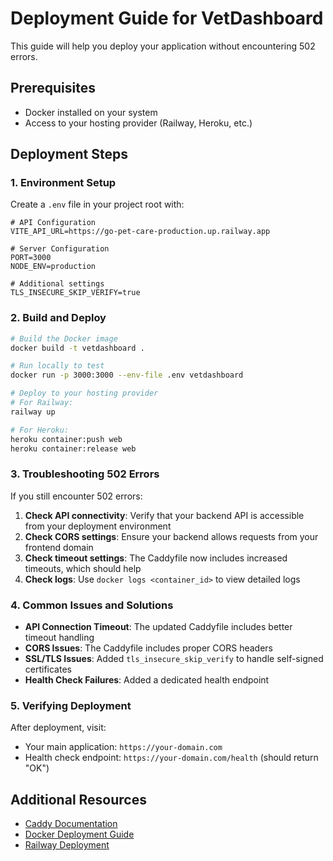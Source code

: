 # Deployment Guide for VetDashboard

This guide will help you deploy your application without encountering 502 errors.

## Prerequisites

- Docker installed on your system
- Access to your hosting provider (Railway, Heroku, etc.)

## Deployment Steps

### 1. Environment Setup

Create a `.env` file in your project root with:

```
# API Configuration
VITE_API_URL=https://go-pet-care-production.up.railway.app

# Server Configuration
PORT=3000
NODE_ENV=production

# Additional settings
TLS_INSECURE_SKIP_VERIFY=true
```

### 2. Build and Deploy

```bash
# Build the Docker image
docker build -t vetdashboard .

# Run locally to test
docker run -p 3000:3000 --env-file .env vetdashboard

# Deploy to your hosting provider
# For Railway:
railway up

# For Heroku:
heroku container:push web
heroku container:release web
```

### 3. Troubleshooting 502 Errors

If you still encounter 502 errors:

1. **Check API connectivity**: Verify that your backend API is accessible from your deployment environment
2. **Check CORS settings**: Ensure your backend allows requests from your frontend domain
3. **Check timeout settings**: The Caddyfile now includes increased timeouts, which should help
4. **Check logs**: Use `docker logs <container_id>` to view detailed logs

### 4. Common Issues and Solutions

- **API Connection Timeout**: The updated Caddyfile includes better timeout handling
- **CORS Issues**: The Caddyfile includes proper CORS headers
- **SSL/TLS Issues**: Added `tls_insecure_skip_verify` to handle self-signed certificates
- **Health Check Failures**: Added a dedicated health endpoint

### 5. Verifying Deployment

After deployment, visit:
- Your main application: `https://your-domain.com`
- Health check endpoint: `https://your-domain.com/health` (should return "OK")

## Additional Resources

- [Caddy Documentation](https://caddyserver.com/docs/)
- [Docker Deployment Guide](https://docs.docker.com/get-started/04_sharing_app/)
- [Railway Deployment](https://docs.railway.app/deploy/dockerfiles) 